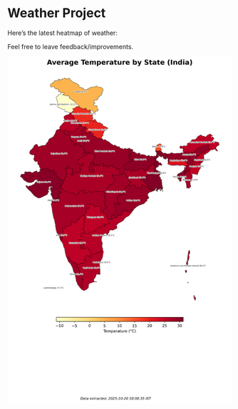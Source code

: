 # Weather Project

Here’s the latest heatmap of weather:

Feel free to leave feedback/improvements.

![India Heatmap](docs/assets/india_heatmap.png?v=F5BAED)
